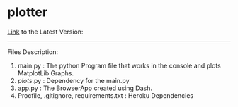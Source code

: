 # plotter

<a href='https://quick-plotter.herokuapp.com/'>Link<a> to the Latest Version:
<hr>

Files Description:

1) main.py    : The python Program file that works in the console and plots MatplotLib Graphs.
2) _plots_.py : Dependency for the main.py
3) app.py     : The BrowserApp created using Dash.
4) Procfile, .gitignore, requirements.txt : Heroku Dependencies
